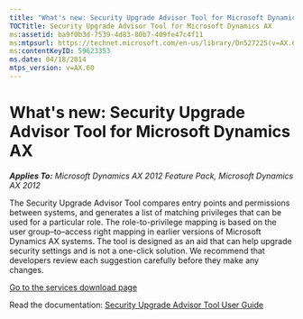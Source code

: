 ```yaml
---
title: "What's new: Security Upgrade Advisor Tool for Microsoft Dynamics AX"
TOCTitle: Security Upgrade Advisor Tool for Microsoft Dynamics AX
ms:assetid: ba9f0b3d-7539-4d83-80b7-409fe47c4f11
ms:mtpsurl: https://technet.microsoft.com/en-us/library/Dn527225(v=AX.60)
ms:contentKeyID: 59623353
ms.date: 04/18/2014
mtps_version: v=AX.60
---
```


# What's new: Security Upgrade Advisor Tool for Microsoft Dynamics AX 


_**Applies To:** Microsoft Dynamics AX 2012 Feature Pack, Microsoft Dynamics AX 2012_

The Security Upgrade Advisor Tool compares entry points and permissions between systems, and generates a list of matching privileges that can be used for a particular role. The role-to-privilege mapping is based on the user group–to–access right mapping in earlier versions of Microsoft Dynamics AX systems. The tool is designed as an aid that can help upgrade security settings and is not a one-click solution. We recommend that developers review each suggestion carefully before they make any changes.

[Go to the services download page](http://go.microsoft.com/fwlink/?linkid=228151)

Read the documentation: [Security Upgrade Advisor Tool User Guide](security-upgrade-advisor-tool-user-guide.md)

  


